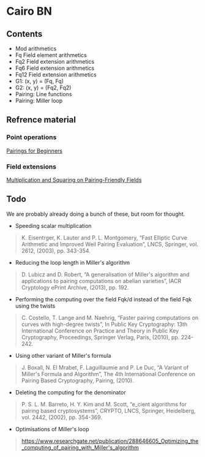 # Cairo BN

## Contents

* Mod arithmetics
* Fq Field element arithmetics
* Fq2 Field extension arithmetics
* Fq6 Field extension arithmetics
* Fq12 Field extension arithmetics
* G1: (x, y) = (Fq, Fq)
* G2: (x, y) = (Fq2, Fq2)
* Pairing: Line functions
* Pairing: Miller loop

## Refrence material

### Point operations
[Pairings for Beginners](https://static1.squarespace.com/static/5fdbb09f31d71c1227082339/t/5ff394720493bd28278889c6/1609798774687/PairingsForBeginners.pdf)

### Field extensions
[Multiplication and Squaring on Pairing-Friendly Fields](https://eprint.iacr.org/2006/471.pdf)

## Todo

We are probably already doing a bunch of these, but room for thought.

* Speeding scalar multiplication
> K.  Eisentrger, K. Lauter  and P. L. Montgomery,  “Fast Elliptic Curve  Arithmetic  and  Improved Weil Pairing Evaluation”, LNCS, Springer, vol. 2612, (2003), pp. 343-354.
* Reducing the loop length in Miller's algorithm
> D.  Lubicz  and  D.  Robert,  “A  generalisation  of  Miller's  algorithm  and  applications  to  pairing computations on abelian varieties”, IACR Cryptology ePrint Archive, (2013), pp. 192.
* Performing the computing over the field Fqk/d instead of the field Fqk using the twists
> C.  Costello,  T.  Lange  and  M.  Naehrig,  “Faster  pairing  computations  on  curves  with  high-degree twists”, In Public Key Cryptography: 13th International Conference on Practice and Theory in Public Key Cryptography, Proceedings, Springer Verlag, Paris, (2010), pp. 224-242.
* Using other variant of Miller's formula
> J.  Boxall,  N.  El  Mrabet,  F.  Laguillaumie  and  P.  Le  Duc,  “A  Variant  of  Miller's  Formula  and Algorithm”, The 4th International Conference on Pairing Based Cryptography, Pairing, (2010).
* Deleting the computing for the denominator
> P. S. L. M. Barreto, H. Y. Kim  and M. Scott, “e_cient algorithms for  pairing based cryptosystems”, CRYPTO, LNCS, Springer, Heidelberg, vol. 2442, (2002), pp. 354-369. 
* Optimisations of Miller's loop
> https://www.researchgate.net/publication/288646605_Optimizing_the_computing_of_pairing_with_Miller's_algorithm
